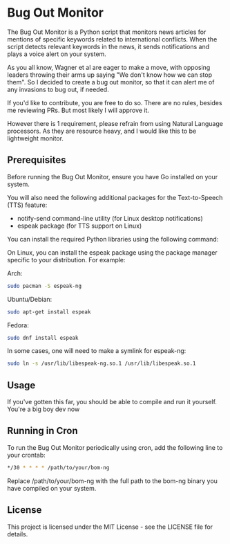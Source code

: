 # Bug Out Monitor

The Bug Out Monitor is a Python script that monitors news articles for mentions of specific keywords related to international conflicts. When the script detects relevant keywords in the news, it sends notifications and plays a voice alert on your system.

As you all know, Wagner et al are eager to make a move, with opposing leaders throwing their arms up saying "We don't know how we can stop them". So I decided to create a bug out monitor, so that it can alert me of any invasions to bug out, if needed.

If you'd like to contribute, you are free to do so. There are no rules, besides me reviewing PRs. But most likely I will approve it. 

However there is 1 requirement, please refrain from using Natural Language processors. As they are resource heavy, and I would like this to be lightweight monitor.

## Prerequisites

Before running the Bug Out Monitor, ensure you have Go installed on your system.

You will also need the following additional packages for the Text-to-Speech (TTS) feature:

- notify-send command-line utility (for Linux desktop notifications)
- espeak package (for TTS support on Linux)

You can install the required Python libraries using the following command:

On Linux, you can install the espeak package using the package manager specific to your distribution. For example:

Arch:

```bash
sudo pacman -S espeak-ng
```

Ubuntu/Debian:

```bash
sudo apt-get install espeak
```

Fedora:

```bash
sudo dnf install espeak
```

In some cases, one will need to make a symlink for espeak-ng:

```bash
sudo ln -s /usr/lib/libespeak-ng.so.1 /usr/lib/libespeak.so.1
```

## Usage

If you've gotten this far, you should be able to compile and run it yourself. You're a big boy dev now

## Running in Cron

To run the Bug Out Monitor periodically using cron, add the following line to your crontab:

```bash
*/30 * * * * /path/to/your/bom-ng
```

Replace /path/to/your/bom-ng with the full path to the bom-ng binary you have compiled on your system.

## License

This project is licensed under the MIT License - see the LICENSE file for details.
